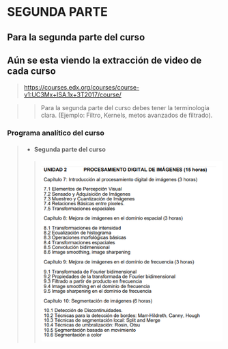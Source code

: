 ﻿# SEGUNDA PARTE

## Para la segunda parte del curso

## Aún se esta viendo la extracción de video de cada curso

> https://courses.edx.org/courses/course-v1:UC3Mx+ISA.1x+3T2017/course/

>> Para la segunda parte del curso debes tener la terminología clara. (Ejemplo: Filtro, Kernels, metos avanzados de filtrado).


### Programa analítico del curso

> * #### Segunda parte del curso
>> <img src="b.png" alt="hi" class="inline"/>